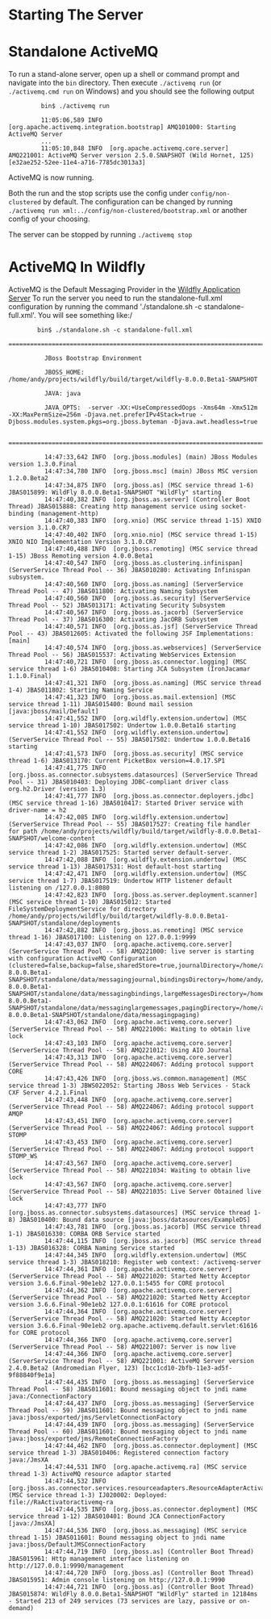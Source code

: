 Starting The Server
===================

Standalone ActiveMQ
===================

To run a stand-alone server, open up a shell or command prompt and
navigate into the `bin` directory. Then execute `./activemq run` (or
`./activemq.cmd run` on Windows) and you should see the following output

             bin$ ./activemq run

             11:05:06,589 INFO  [org.apache.activemq.integration.bootstrap] AMQ101000: Starting ActiveMQ Server
             ...
             11:05:10,848 INFO  [org.apache.activemq.core.server] AMQ221001: ActiveMQ Server version 2.5.0.SNAPSHOT (Wild Hornet, 125) [e32ae252-52ee-11e4-a716-7785dc3013a3]
          

ActiveMQ is now running.

Both the run and the stop scripts use the config under
`config/non-clustered` by default. The configuration can be changed by
running `./activemq run xml:../config/non-clustered/bootstrap.xml` or
another config of your choosing.

The server can be stopped by running `./activemq stop`

ActiveMQ In Wildfly
===================

ActiveMQ is the Default Messaging Provider in the [Wildfly Application
Server](http://www.wildfly.org/) To run the server you need to run the
standalone-full.xml configuration by running the command
'./standalone.sh -c standalone-full.xml'. You will see something like:/

            bin$ ./standalone.sh -c standalone-full.xml
              =========================================================================

              JBoss Bootstrap Environment

              JBOSS_HOME: /home/andy/projects/wildfly/build/target/wildfly-8.0.0.Beta1-SNAPSHOT

              JAVA: java

              JAVA_OPTS:  -server -XX:+UseCompressedOops -Xms64m -Xmx512m -XX:MaxPermSize=256m -Djava.net.preferIPv4Stack=true -Djboss.modules.system.pkgs=org.jboss.byteman -Djava.awt.headless=true

              =========================================================================

              14:47:33,642 INFO  [org.jboss.modules] (main) JBoss Modules version 1.3.0.Final
              14:47:34,780 INFO  [org.jboss.msc] (main) JBoss MSC version 1.2.0.Beta2
              14:47:34,875 INFO  [org.jboss.as] (MSC service thread 1-6) JBAS015899: WildFly 8.0.0.Beta1-SNAPSHOT "WildFly" starting
              14:47:40,382 INFO  [org.jboss.as.server] (Controller Boot Thread) JBAS015888: Creating http management service using socket-binding (management-http)
              14:47:40,383 INFO  [org.xnio] (MSC service thread 1-15) XNIO version 3.1.0.CR7
              14:47:40,402 INFO  [org.xnio.nio] (MSC service thread 1-15) XNIO NIO Implementation Version 3.1.0.CR7
              14:47:40,488 INFO  [org.jboss.remoting] (MSC service thread 1-15) JBoss Remoting version 4.0.0.Beta1
              14:47:40,547 INFO  [org.jboss.as.clustering.infinispan] (ServerService Thread Pool -- 36) JBAS010280: Activating Infinispan subsystem.
              14:47:40,560 INFO  [org.jboss.as.naming] (ServerService Thread Pool -- 47) JBAS011800: Activating Naming Subsystem
              14:47:40,560 INFO  [org.jboss.as.security] (ServerService Thread Pool -- 52) JBAS013171: Activating Security Subsystem
              14:47:40,567 INFO  [org.jboss.as.jacorb] (ServerService Thread Pool -- 37) JBAS016300: Activating JacORB Subsystem
              14:47:40,571 INFO  [org.jboss.as.jsf] (ServerService Thread Pool -- 43) JBAS012605: Activated the following JSF Implementations: [main]
              14:47:40,574 INFO  [org.jboss.as.webservices] (ServerService Thread Pool -- 56) JBAS015537: Activating WebServices Extension
              14:47:40,721 INFO  [org.jboss.as.connector.logging] (MSC service thread 1-6) JBAS010408: Starting JCA Subsystem (IronJacamar 1.1.0.Final)
              14:47:41,321 INFO  [org.jboss.as.naming] (MSC service thread 1-4) JBAS011802: Starting Naming Service
              14:47:41,323 INFO  [org.jboss.as.mail.extension] (MSC service thread 1-11) JBAS015400: Bound mail session [java:jboss/mail/Default]
              14:47:41,552 INFO  [org.wildfly.extension.undertow] (MSC service thread 1-10) JBAS017502: Undertow 1.0.0.Beta16 starting
              14:47:41,552 INFO  [org.wildfly.extension.undertow] (ServerService Thread Pool -- 55) JBAS017502: Undertow 1.0.0.Beta16 starting
              14:47:41,573 INFO  [org.jboss.as.security] (MSC service thread 1-6) JBAS013170: Current PicketBox version=4.0.17.SP1
              14:47:41,775 INFO  [org.jboss.as.connector.subsystems.datasources] (ServerService Thread Pool -- 31) JBAS010403: Deploying JDBC-compliant driver class org.h2.Driver (version 1.3)
              14:47:41,777 INFO  [org.jboss.as.connector.deployers.jdbc] (MSC service thread 1-16) JBAS010417: Started Driver service with driver-name = h2
              14:47:42,085 INFO  [org.wildfly.extension.undertow] (ServerService Thread Pool -- 55) JBAS017527: Creating file handler for path /home/andy/projects/wildfly/build/target/wildfly-8.0.0.Beta1-SNAPSHOT/welcome-content
              14:47:42,086 INFO  [org.wildfly.extension.undertow] (MSC service thread 1-2) JBAS017525: Started server default-server.
              14:47:42,088 INFO  [org.wildfly.extension.undertow] (MSC service thread 1-13) JBAS017531: Host default-host starting
              14:47:42,471 INFO  [org.wildfly.extension.undertow] (MSC service thread 1-7) JBAS017519: Undertow HTTP listener default listening on /127.0.0.1:8080
              14:47:42,823 INFO  [org.jboss.as.server.deployment.scanner] (MSC service thread 1-10) JBAS015012: Started FileSystemDeploymentService for directory /home/andy/projects/wildfly/build/target/wildfly-8.0.0.Beta1-SNAPSHOT/standalone/deployments
              14:47:42,882 INFO  [org.jboss.as.remoting] (MSC service thread 1-16) JBAS017100: Listening on 127.0.0.1:9999
              14:47:43,037 INFO  [org.apache.activemq.core.server] (ServerService Thread Pool -- 58) AMQ221000: live server is starting with configuration ActiveMQ Configuration (clustered=false,backup=false,sharedStore=true,journalDirectory=/home/andy/projects/wildfly/build/target/wildfly-8.0.0.Beta1-SNAPSHOT/standalone/data/messagingjournal,bindingsDirectory=/home/andy/projects/wildfly/build/target/wildfly-8.0.0.Beta1-SNAPSHOT/standalone/data/messagingbindings,largeMessagesDirectory=/home/andy/projects/wildfly/build/target/wildfly-8.0.0.Beta1-SNAPSHOT/standalone/data/messaginglargemessages,pagingDirectory=/home/andy/projects/wildfly/build/target/wildfly-8.0.0.Beta1-SNAPSHOT/standalone/data/messagingpaging)
              14:47:43,062 INFO  [org.apache.activemq.core.server] (ServerService Thread Pool -- 58) AMQ221006: Waiting to obtain live lock
              14:47:43,103 INFO  [org.apache.activemq.core.server] (ServerService Thread Pool -- 58) AMQ221012: Using AIO Journal
              14:47:43,313 INFO  [org.apache.activemq.core.server] (ServerService Thread Pool -- 58) AMQ224067: Adding protocol support CORE
              14:47:43,426 INFO  [org.jboss.ws.common.management] (MSC service thread 1-3) JBWS022052: Starting JBoss Web Services - Stack CXF Server 4.2.1.Final
              14:47:43,448 INFO  [org.apache.activemq.core.server] (ServerService Thread Pool -- 58) AMQ224067: Adding protocol support AMQP
              14:47:43,451 INFO  [org.apache.activemq.core.server] (ServerService Thread Pool -- 58) AMQ224067: Adding protocol support STOMP
              14:47:43,453 INFO  [org.apache.activemq.core.server] (ServerService Thread Pool -- 58) AMQ224067: Adding protocol support STOMP_WS
              14:47:43,567 INFO  [org.apache.activemq.core.server] (ServerService Thread Pool -- 58) AMQ221034: Waiting to obtain live lock
              14:47:43,567 INFO  [org.apache.activemq.core.server] (ServerService Thread Pool -- 58) AMQ221035: Live Server Obtained live lock
              14:47:43,777 INFO  [org.jboss.as.connector.subsystems.datasources] (MSC service thread 1-8) JBAS010400: Bound data source [java:jboss/datasources/ExampleDS]
              14:47:43,781 INFO  [org.jboss.as.jacorb] (MSC service thread 1-1) JBAS016330: CORBA ORB Service started
              14:47:44,115 INFO  [org.jboss.as.jacorb] (MSC service thread 1-13) JBAS016328: CORBA Naming Service started
              14:47:44,345 INFO  [org.wildfly.extension.undertow] (MSC service thread 1-3) JBAS018210: Register web context: /activemq-server
              14:47:44,361 INFO  [org.apache.activemq.core.server] (ServerService Thread Pool -- 58) AMQ221020: Started Netty Acceptor version 3.6.6.Final-90e1eb2 127.0.0.1:5455 for CORE protocol
              14:47:44,362 INFO  [org.apache.activemq.core.server] (ServerService Thread Pool -- 58) AMQ221020: Started Netty Acceptor version 3.6.6.Final-90e1eb2 127.0.0.1:61616 for CORE protocol
              14:47:44,364 INFO  [org.apache.activemq.core.server] (ServerService Thread Pool -- 58) AMQ221020: Started Netty Acceptor version 3.6.6.Final-90e1eb2 org.apache.activemq.default.servlet:61616 for CORE protocol
              14:47:44,366 INFO  [org.apache.activemq.core.server] (ServerService Thread Pool -- 58) AMQ221007: Server is now live
              14:47:44,366 INFO  [org.apache.activemq.core.server] (ServerService Thread Pool -- 58) AMQ221001: ActiveMQ Server version 2.4.0.Beta2 (Andromedian Flyer, 123) [bcc1cd10-2bfb-11e3-ad5f-9f88840f9e1a]
              14:47:44,435 INFO  [org.jboss.as.messaging] (ServerService Thread Pool -- 58) JBAS011601: Bound messaging object to jndi name java:/ConnectionFactory
              14:47:44,437 INFO  [org.jboss.as.messaging] (ServerService Thread Pool -- 59) JBAS011601: Bound messaging object to jndi name java:jboss/exported/jms/ServletConnectionFactory
              14:47:44,439 INFO  [org.jboss.as.messaging] (ServerService Thread Pool -- 60) JBAS011601: Bound messaging object to jndi name java:jboss/exported/jms/RemoteConnectionFactory
              14:47:44,462 INFO  [org.jboss.as.connector.deployment] (MSC service thread 1-3) JBAS010406: Registered connection factory java:/JmsXA
              14:47:44,531 INFO  [org.apache.activemq.ra] (MSC service thread 1-3) ActiveMQ resource adaptor started
              14:47:44,532 INFO  [org.jboss.as.connector.services.resourceadapters.ResourceAdapterActivatorService$ResourceAdapterActivator] (MSC service thread 1-3) IJ020002: Deployed: file://RaActivatoractivemq-ra
              14:47:44,535 INFO  [org.jboss.as.connector.deployment] (MSC service thread 1-12) JBAS010401: Bound JCA ConnectionFactory [java:/JmsXA]
              14:47:44,536 INFO  [org.jboss.as.messaging] (MSC service thread 1-15) JBAS011601: Bound messaging object to jndi name java:jboss/DefaultJMSConnectionFactory
              14:47:44,719 INFO  [org.jboss.as] (Controller Boot Thread) JBAS015961: Http management interface listening on http://127.0.0.1:9990/management
              14:47:44,720 INFO  [org.jboss.as] (Controller Boot Thread) JBAS015951: Admin console listening on http://127.0.0.1:9990
              14:47:44,721 INFO  [org.jboss.as] (Controller Boot Thread) JBAS015874: WildFly 8.0.0.Beta1-SNAPSHOT "WildFly" started in 12184ms - Started 213 of 249 services (73 services are lazy, passive or on-demand)

          
